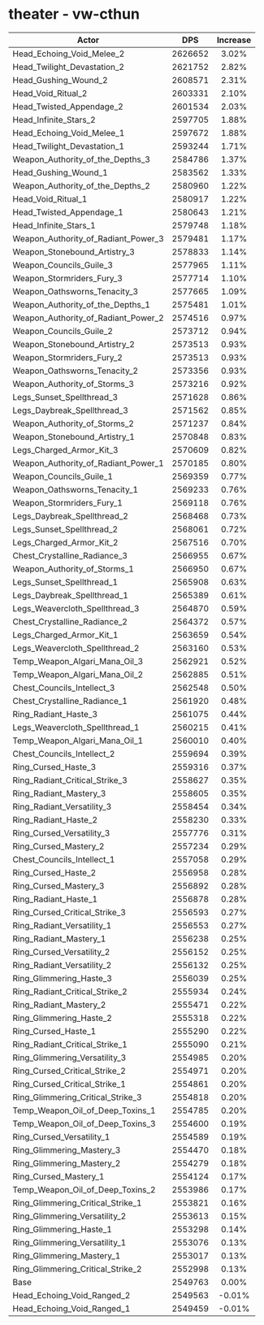 # theater - vw-cthun
| Actor | DPS | Increase |
|---|:---:|:---:|
|Head_Echoing_Void_Melee_2|2626652|3.02%|
|Head_Twilight_Devastation_2|2621752|2.82%|
|Head_Gushing_Wound_2|2608571|2.31%|
|Head_Void_Ritual_2|2603331|2.10%|
|Head_Twisted_Appendage_2|2601534|2.03%|
|Head_Infinite_Stars_2|2597705|1.88%|
|Head_Echoing_Void_Melee_1|2597672|1.88%|
|Head_Twilight_Devastation_1|2593244|1.71%|
|Weapon_Authority_of_the_Depths_3|2584786|1.37%|
|Head_Gushing_Wound_1|2583562|1.33%|
|Weapon_Authority_of_the_Depths_2|2580960|1.22%|
|Head_Void_Ritual_1|2580917|1.22%|
|Head_Twisted_Appendage_1|2580643|1.21%|
|Head_Infinite_Stars_1|2579748|1.18%|
|Weapon_Authority_of_Radiant_Power_3|2579481|1.17%|
|Weapon_Stonebound_Artistry_3|2578833|1.14%|
|Weapon_Councils_Guile_3|2577965|1.11%|
|Weapon_Stormriders_Fury_3|2577714|1.10%|
|Weapon_Oathsworns_Tenacity_3|2577665|1.09%|
|Weapon_Authority_of_the_Depths_1|2575481|1.01%|
|Weapon_Authority_of_Radiant_Power_2|2574516|0.97%|
|Weapon_Councils_Guile_2|2573712|0.94%|
|Weapon_Stonebound_Artistry_2|2573513|0.93%|
|Weapon_Stormriders_Fury_2|2573513|0.93%|
|Weapon_Oathsworns_Tenacity_2|2573356|0.93%|
|Weapon_Authority_of_Storms_3|2573216|0.92%|
|Legs_Sunset_Spellthread_3|2571628|0.86%|
|Legs_Daybreak_Spellthread_3|2571562|0.85%|
|Weapon_Authority_of_Storms_2|2571237|0.84%|
|Weapon_Stonebound_Artistry_1|2570848|0.83%|
|Legs_Charged_Armor_Kit_3|2570609|0.82%|
|Weapon_Authority_of_Radiant_Power_1|2570185|0.80%|
|Weapon_Councils_Guile_1|2569359|0.77%|
|Weapon_Oathsworns_Tenacity_1|2569233|0.76%|
|Weapon_Stormriders_Fury_1|2569118|0.76%|
|Legs_Daybreak_Spellthread_2|2568468|0.73%|
|Legs_Sunset_Spellthread_2|2568061|0.72%|
|Legs_Charged_Armor_Kit_2|2567516|0.70%|
|Chest_Crystalline_Radiance_3|2566955|0.67%|
|Weapon_Authority_of_Storms_1|2566950|0.67%|
|Legs_Sunset_Spellthread_1|2565908|0.63%|
|Legs_Daybreak_Spellthread_1|2565389|0.61%|
|Legs_Weavercloth_Spellthread_3|2564870|0.59%|
|Chest_Crystalline_Radiance_2|2564372|0.57%|
|Legs_Charged_Armor_Kit_1|2563659|0.54%|
|Legs_Weavercloth_Spellthread_2|2563160|0.53%|
|Temp_Weapon_Algari_Mana_Oil_3|2562921|0.52%|
|Temp_Weapon_Algari_Mana_Oil_2|2562885|0.51%|
|Chest_Councils_Intellect_3|2562548|0.50%|
|Chest_Crystalline_Radiance_1|2561920|0.48%|
|Ring_Radiant_Haste_3|2561075|0.44%|
|Legs_Weavercloth_Spellthread_1|2560215|0.41%|
|Temp_Weapon_Algari_Mana_Oil_1|2560010|0.40%|
|Chest_Councils_Intellect_2|2559694|0.39%|
|Ring_Cursed_Haste_3|2559316|0.37%|
|Ring_Radiant_Critical_Strike_3|2558627|0.35%|
|Ring_Radiant_Mastery_3|2558605|0.35%|
|Ring_Radiant_Versatility_3|2558454|0.34%|
|Ring_Radiant_Haste_2|2558230|0.33%|
|Ring_Cursed_Versatility_3|2557776|0.31%|
|Ring_Cursed_Mastery_2|2557234|0.29%|
|Chest_Councils_Intellect_1|2557058|0.29%|
|Ring_Cursed_Haste_2|2556958|0.28%|
|Ring_Cursed_Mastery_3|2556892|0.28%|
|Ring_Radiant_Haste_1|2556878|0.28%|
|Ring_Cursed_Critical_Strike_3|2556593|0.27%|
|Ring_Radiant_Versatility_1|2556553|0.27%|
|Ring_Radiant_Mastery_1|2556238|0.25%|
|Ring_Cursed_Versatility_2|2556152|0.25%|
|Ring_Radiant_Versatility_2|2556132|0.25%|
|Ring_Glimmering_Haste_3|2556039|0.25%|
|Ring_Radiant_Critical_Strike_2|2555934|0.24%|
|Ring_Radiant_Mastery_2|2555471|0.22%|
|Ring_Glimmering_Haste_2|2555318|0.22%|
|Ring_Cursed_Haste_1|2555290|0.22%|
|Ring_Radiant_Critical_Strike_1|2555090|0.21%|
|Ring_Glimmering_Versatility_3|2554985|0.20%|
|Ring_Cursed_Critical_Strike_2|2554971|0.20%|
|Ring_Cursed_Critical_Strike_1|2554861|0.20%|
|Ring_Glimmering_Critical_Strike_3|2554818|0.20%|
|Temp_Weapon_Oil_of_Deep_Toxins_1|2554785|0.20%|
|Temp_Weapon_Oil_of_Deep_Toxins_3|2554600|0.19%|
|Ring_Cursed_Versatility_1|2554589|0.19%|
|Ring_Glimmering_Mastery_3|2554470|0.18%|
|Ring_Glimmering_Mastery_2|2554279|0.18%|
|Ring_Cursed_Mastery_1|2554124|0.17%|
|Temp_Weapon_Oil_of_Deep_Toxins_2|2553986|0.17%|
|Ring_Glimmering_Critical_Strike_1|2553821|0.16%|
|Ring_Glimmering_Versatility_2|2553613|0.15%|
|Ring_Glimmering_Haste_1|2553298|0.14%|
|Ring_Glimmering_Versatility_1|2553076|0.13%|
|Ring_Glimmering_Mastery_1|2553017|0.13%|
|Ring_Glimmering_Critical_Strike_2|2552998|0.13%|
|Base|2549763|0.00%|
|Head_Echoing_Void_Ranged_2|2549563|-0.01%|
|Head_Echoing_Void_Ranged_1|2549459|-0.01%|
